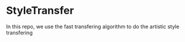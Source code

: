 # StyleTransfer
In this repo, we use the fast transfering algorithm to do the artistic style transfering
